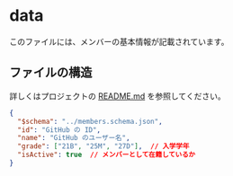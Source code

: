 # data

このファイルには、メンバーの基本情報が記載されています。

## ファイルの構造

詳しくはプロジェクトの [README.md](../README.md) を参照してください。

```json
{
  "$schema": "../members.schema.json",
  "id": "GitHub の ID",
  "name": "GitHub のユーザー名",
  "grade": ["21B", "25M", "27D"],  // 入学学年
  "isActive": true  // メンバーとして在籍しているか
}
```
